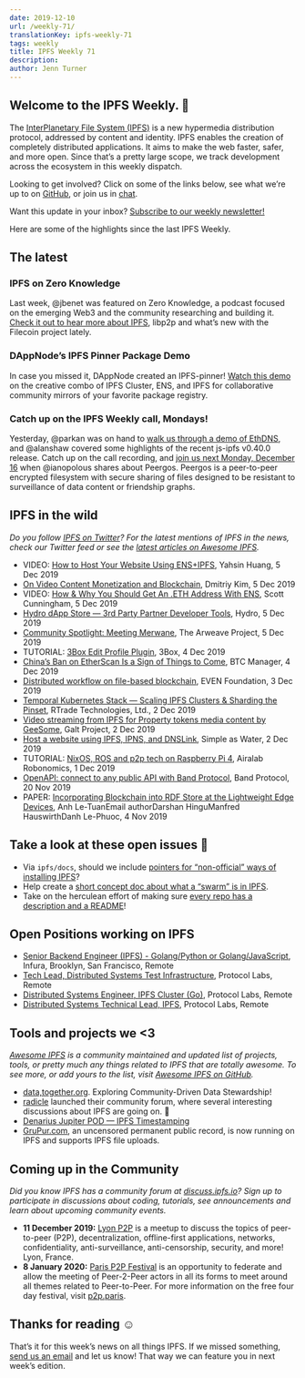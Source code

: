 ```yaml
---
date: 2019-12-10
url: /weekly-71/
translationKey: ipfs-weekly-71
tags: weekly
title: IPFS Weekly 71
description:
author: Jenn Turner
---
```


## Welcome to the IPFS Weekly. 👋

The [InterPlanetary File System (IPFS)](https://ipfs.io/) is a new hypermedia distribution protocol, addressed by content and identity. IPFS enables the creation of completely distributed applications. It aims to make the web faster, safer, and more open. Since that’s a pretty large scope, we track development across the ecosystem in this weekly dispatch.

Looking to get involved? Click on some of the links below, see what we’re up to on [GitHub](https://github.com/ipfs), or join us in [chat](https://riot.im/app/#/room/#ipfs:matrix.org).

Want this update in your inbox? [Subscribe to our weekly newsletter!](http://eepurl.com/gL2Pi5)

Here are some of the highlights since the last IPFS Weekly.

## The latest

### IPFS on Zero Knowledge

Last week, @jbenet was featured on Zero Knowledge, a podcast focused on the emerging Web3 and the community researching and building it. [Check it out to hear more about IPFS](https://www.zeroknowledge.fm/106), libp2p and what’s new with the Filecoin project lately.

### DAppNode’s IPFS Pinner Package Demo

In case you missed it, DAppNode created an IPFS-pinner! [Watch this demo](https://www.youtube.com/watch?time_continue=1&v=I2MuNFlVnHo&feature=emb_logo) on the creative combo of IPFS Cluster, ENS, and IPFS for collaborative community mirrors of your favorite package registry.

### Catch up on the IPFS Weekly call, Mondays!

Yesterday, @parkan was on hand to [walk us through a demo of EthDNS](https://www.youtube.com/watch?v=8S4BJKtu6rk), and @alanshaw covered some highlights of the recent js-ipfs v0.40.0 release. Catch up on the call recording, and [join us next Monday, December 16](https://github.com/ipfs/team-mgmt#-ipfs-weekly-call--formerly-known-as-ipfs-all-hands-call) when @ianopolous shares about Peergos. Peergos is a peer-to-peer encrypted filesystem with secure sharing of files designed to be resistant to surveillance of data content or friendship graphs.

## IPFS in the wild

_Do you follow [IPFS on Twitter](https://twitter.com/IPFSbot)? For the latest mentions of IPFS in the news, check our Twitter feed or see the [latest articles on Awesome IPFS](https://awesome.ipfs.io/articles/)._

- VIDEO: [How to Host Your Website Using ENS+IPFS](https://www.youtube.com/watch?v=oA4oOY5zgU0&feature=emb_logo), Yahsin Huang, 5 Dec 2019
- [On Video Content Monetization and Blockchain](https://medium.com/altcoin-magazine/on-video-content-monetization-and-blockchain-eff693c72269), Dmitriy Kim, 5 Dec 2019
- VIDEO: [How & Why You Should Get An .ETH Address With ENS](https://www.narrative.org/post/how-and-why-you-should-get-an-eth-address-with-ens), Scott Cunningham, 5 Dec 2019
- [Hydro dApp Store — 3rd Party Partner Developer Tools](https://medium.com/project-hydro/hydro-dapp-store-3rd-party-partner-developer-tools-aa80e8fb467), Hydro, 5 Dec 2019
- [Community Spotlight: Meeting Merwane](https://medium.com/@arweave/community-spotlight-meeting-merwane-11a3c972e126), The Arweave Project, 5 Dec 2019
- TUTORIAL: [3Box Edit Profile Plugin](https://medium.com/3box/3box-edit-profile-plugin-8502509a4ff4), 3Box, 4 Dec 2019
- [China’s Ban on EtherScan Is a Sign of Things to Come](https://btcmanager.com/china-ban-etherscan/?q=/china-ban-etherscan/&q=/china-ban-etherscan/), BTC Manager, 4 Dec 2019
- [Distributed workflow on file-based blockchain](https://medium.com/coinmonks/distributed-workflow-on-file-based-blockchain-cbc485cae9f5), EVEN Foundation, 3 Dec 2019
- [Temporal Kubernetes Stack — Scaling IPFS Clusters & Sharding the Pinset](https://medium.com/temporal-cloud/temporal-kubernetes-stack-scaling-ipfs-clusters-sharding-the-pinset-15e614ba3003), RTrade Technologies, Ltd., 2 Dec 2019
- [Video streaming from IPFS for Property tokens media content by GeeSome](https://www.youtube.com/watch?v=qF4bk4EvxSw&feature=youtu.be), Galt Project, 2 Dec 2019
- [Host a website using IPFS, IPNS, and DNSLink](https://simpleaswater.com/hosting-website-using-ipfs/), Simple as Water, 2 Dec 2019
- TUTORIAL: [NixOS, ROS and p2p tech on Raspberry Pi 4](https://www.youtube.com/watch?v=M7XSp-ubCy0&feature=emb_logo), Airalab Robonomics, 1 Dec 2019
- [OpenAPI: connect to any public API with Band Protocol](https://medium.com/bandprotocol/openapi-connect-to-any-public-api-with-band-protocol-5904ed0825c9), Band Protocol, 20 Nov 2019
- PAPER: [Incorporating Blockchain into RDF Store at the Lightweight Edge Devices](https://link.springer.com/chapter/10.1007%2F978-3-030-33220-4_27), Anh Le-TuanEmail authorDarshan HinguManfred HauswirthDanh Le-Phuoc, 4 Nov 2019

## Take a look at these open issues 👀

- Via <code>ipfs/docs</code>, should we include [pointers for “non-official” ways of installing IPFS](https://github.com/ipfs/docs/issues/249)?
- Help create a [short concept doc about what a “swarm” is in IPFS](https://github.com/ipfs/docs/issues/112).
- Take on the herculean effort of making sure [every repo has a description and a README](https://github.com/ipfs/docs/issues/55)!

## Open Positions working on IPFS

- [Senior Backend Engineer (IPFS) - Golang/Python or Golang/JavaScript](https://consensys.net/open-roles/1965747/), Infura, Brooklyn, San Francisco, Remote
- [Tech Lead, Distributed Systems Test Infrastructure](https://jobs.lever.co/protocol/1ef5b878-573d-44fc-9fe6-c3745597c1fd), Protocol Labs, Remote
- [Distributed Systems Engineer, IPFS Cluster (Go)](https://jobs.lever.co/protocol/29207ca7-76a4-470f-b94a-e24244f9adc1), Protocol Labs, Remote
- [Distributed Systems Technical Lead, IPFS](https://jobs.lever.co/protocol/9283f9b0-de64-4e1f-a221-5d02b0202198), Protocol Labs, Remote

## Tools and projects we <3

_[Awesome IPFS](https://awesome.ipfs.io/) is a community maintained and updated list of projects, tools, or pretty much any things related to IPFS that are totally awesome. To see more, or add yours to the list, visit [Awesome IPFS on GitHub](https://github.com/ipfs/awesome-ipfs)._

- [data,together.org](https://datatogether.org/). Exploring Community-Driven Data Stewardship!
- [radicle](https://radicle.community/) launched their community forum, where several interesting discussions about IPFS are going on. 👀
- [Denarius Jupiter POD — IPFS Timestamping](https://medium.com/@carsenk/denarius-jupiter-pod-ipfs-timestamping-ae457e7fcd9d)
- [GruPur.com](https://grupur.com/feed.html), an uncensored permanent public record, is now running on IPFS and supports IPFS file uploads.

## Coming up in the Community

_Did you know IPFS has a community forum at [discuss.ipfs.io](https://discuss.ipfs.io/)? Sign up to participate in discussions about coding, tutorials, see announcements and learn about upcoming community events._

- **11 December 2019:** [Lyon P2P](https://www.meetup.com/France-P2P/events/266104402/) is a meetup to discuss the topics of peer-to-peer (P2P), decentralization, offline-first applications, networks, confidentiality, anti-surveillance, anti-censorship, security, and more! Lyon, France.
- **8 January 2020:** [Paris P2P Festival](https://p2p.paris/en/event/festival-0/) is an opportunity to federate and allow the meeting of Peer-2-Peer actors in all its forms to meet around all themes related to Peer-to-Peer. For more information on the free four day festival, visit [p2p.paris](https://p2p.paris/en/event/festival-0/).

## Thanks for reading ☺️

That’s it for this week’s news on all things IPFS. If we missed something, [send us an email](mailto:newsletter@ipfs.io) and let us know! That way we can feature you in next week’s edition.
